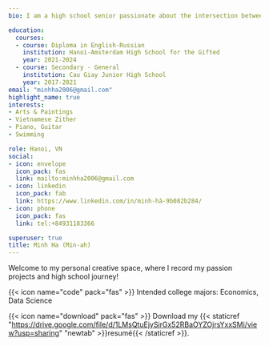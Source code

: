 ```yaml
---
bio: I am a high school senior passionate about the intersection between traditional arts, business management, and data analytics.

education:
  courses:
  - course: Diploma in English-Russian
    institution: Hanoi-Amsterdam High School for the Gifted
    year: 2021-2024
  - course: Secondary - General
    institution: Cau Giay Junior High School
    year: 2017-2021
email: "minhha2006@gmail.com"
highlight_name: true
interests:
- Arts & Paintings
- Vietnamese Zither
- Piano, Guitar
- Swimming

role: Hanoi, VN
social:
- icon: envelope
  icon_pack: fas
  link: mailto:minhha2006@gmail.com
- icon: linkedin
  icon_pack: fab
  link: https://www.linkedin.com/in/minh-hà-9b082b284/
- icon: phone
  icon_pack: fas
  link: tel:+84931183366

superuser: true
title: Minh Ha (Min-ah)
---
```


Welcome to my personal creative space, where I record my passion projects and high school journey!

{{< icon name="code" pack="fas" >}}  Intended college majors: Economics, Data Science

{{< icon name="download" pack="fas" >}}  Download my {{< staticref "https://drive.google.com/file/d/1LMsQtuEjySirGx52RBaOYZOjrsYxxSMi/view?usp=sharing" "newtab" >}}resumé{{< /staticref >}}.
